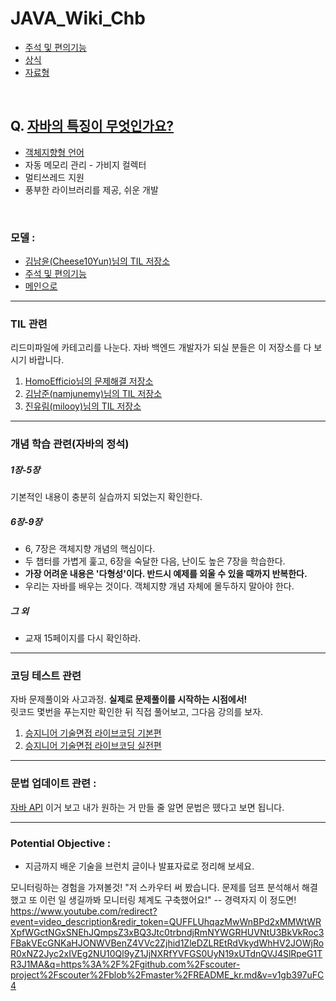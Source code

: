 

# JAVA_Wiki_Chb
- [주석 및 편의기능](https://github.com/AtomicLiquors/Java_Wiki_Chb/tree/main/0.%EC%A3%BC%EC%84%9D%20%EB%B0%8F%20%ED%8E%B8%EC%9D%98%EA%B8%B0%EB%8A%A5)
- [상식](https://github.com/AtomicLiquors/Java_Wiki_Chb/tree/main/1.%EC%83%81%EC%8B%9D%EA%B3%BC%20%EB%B2%84%EC%A0%84)
- [자료형](https://github.com/AtomicLiquors/Java_Wiki_Chb/tree/main/A.%EC%9E%90%EB%A3%8C%ED%98%95)


&nbsp;  
## Q. [자바의 특징이 무엇인가요?](https://github.com/AtomicLiquors/Java_Wiki_Chb/blob/main/1.%EC%83%81%EC%8B%9D%EA%B3%BC%20%EB%B2%84%EC%A0%84/0-0.%EA%B0%9C%EC%9A%94%5BJava%EC%9D%98%20%ED%8A%B9%EC%84%B1%5D.md)
- [객체지향형 언어](https://github.com/AtomicLiquors/Java_Wiki_Chb/tree/main/G.%EA%B0%9D%EC%B2%B4%EC%A7%80%ED%96%A5%EA%B3%BC%20%ED%81%B4%EB%9E%98%EC%8A%A4)
- 자동 메모리 관리 - 가비지 컬렉터
- 멀티쓰레드 지원
- 풍부한 라이브러리를 제공, 쉬운 개발

&nbsp;  

### 모델 :
- [김남윤(Cheese10Yun)님의 TIL 저장소](https://github.com/cheese10yun/TIL)
- [주석 및 편의기능](https://github.com/AtomicLiquors/Java_Wiki_Chb/blob/main/0.%EC%A3%BC%EC%84%9D_%EB%B0%8F_%ED%8E%B8%EC%9D%98%EA%B8%B0%EB%8A%A5/eclipse.md)
- [메인으로](https://github.com/AtomicLiquors/Java_Wiki_Chb/blob/main/Readme.md)

   


___

### TIL 관련

리드미파일에 카테고리를 나눈다.
자바 백엔드 개발자가 되실 분들은 이 저장소를 다 보시기 바랍니다.

1. [HomoEfficio님의 문제해결 저장소](https://github.com/HomoEfficio/dev-tips)
2. [김남준(namjunemy)님의 TIL 저장소](https://github.com/namjunemy/TIL)
3. [진유림(milooy)님의 TIL 저장소](http://milooy.github.io/TIL/)

___

### 개념 학습 관련(자바의 정석)

##### 1장-5장  
기본적인 내용이 충분히 실습까지 되었는지 확인한다.

##### 6장-9장  
- 6, 7장은 객체지향 개념의 핵심이다. 
- 두 챕터를 가볍게 훑고, 6장을 숙달한 다음, 난이도 높은 7장을 학습한다. 
- **가장 어려운 내용은 '다형성'이다. 반드시 예제를 외울 수 있을 때까지 반복한다.**
- 우리는 자바를 배우는 것이다. 객체지향 개념 자체에 몰두하지 말아야 한다.  

##### 그 외  
- 교재 15페이지를 다시 확인하라.

___

### 코딩 테스트 관련  

자바 문제풀이와 사고과정.
**실제로 문제풀이를 시작하는 시점에서!**  
릿코드 몇번을 푸는지만 확인한 뒤 직접 풀어보고,
그다음 강의를 보자.

1. [승지니어 기술면접 라이브코딩 기본편](https://www.youtube.com/watch?v=Bt11jaoqt_Y&list=PL2mzT_U4XxDm7p6g1o3KeQMsyRLfzSaVW)
2. [승지니어 기술면접 라이브코딩 실전편](https://www.youtube.com/watch?v=go8y4-vVg3Y&list=PL2mzT_U4XxDl8PP-jMk4rt6BPzBtS__pQ)

___

### 문법 업데이트 관련 :  
[자바 API](https://docs.oracle.com/en/java/javase/11/docs/api)
이거 보고 내가 원하는 거 만들 줄 알면 문법은 뗐다고 보면 됩니다.
&nbsp;
___

    
### Potential Objective :

- 지금까지 배운 기술을 브런치 글이나 발표자료로 정리해 보세요.



모니터링하는 경험을 가져볼것!
"저 스카우터 써 봤습니다. 문제를 덤프 분석해서 해결했고 또 이런 일 생길까봐 모니터링 체계도 구축했어요!" -- 경력자지 이 정도면!
https://www.youtube.com/redirect?event=video_description&redir_token=QUFFLUhqazMwWnBPd2xMMWtWRXpfWGctNGxSNEhJQmpsZ3xBQ3Jtc0trbndjRmNYWGRHUVNtU3BkVkRoc3FBakVEcGNKaHJONWVBenZ4VVc2Zjhid1ZleDZLREtRdVkydWhHV2JOWjRoR0xNZ2Jyc2xIVEg2NU10Ql9yZ1JjNXRfYVFGS0UyN19xUTdnQVJ4SlRpeG1TR3J1MA&q=https%3A%2F%2Fgithub.com%2Fscouter-project%2Fscouter%2Fblob%2Fmaster%2FREADME_kr.md&v=v1gb397uFC4
